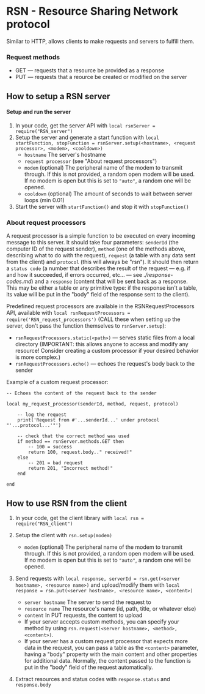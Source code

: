 # RSN - Resource Sharing Network protocol
Similar to HTTP, allows clients to make requests and servers to fulfill them.


### Request methods
- GET — requests that a resource be provided as a response
- PUT — requests that a reource be created or modified on the server


## How to setup a RSN server

#### Setup and run the server
1. In your code, get the server API with `local rsnServer = require("RSN_server")`
2. Setup the server and generate a start function with `local startFunction, stopFunction = rsnServer.setup(<hostname>, <request processor>, <modem>, <cooldown>)`
    - `hostname` The server's hostname
    - `request processor` (see "About request processors")
    - `modem` (optional) The peripheral name of the modem to transmit through. If this is not provided, a random open modem will be used. If no modem is open but this is set to `"auto"`, a random one will be opened.
    - `cooldown` (optional) The amount of seconds to wait between server loops (min 0.01)
3. Start the server with `startFunction()` and stop it with `stopFunction()`

### About request processors
A request processor is a simple function to be executed on every incoming message to this server. It should take four parameters: `senderId` (the computer ID of the request sender), `method` (one of the methods above, describing what to do with the request), `request` (a table with any data sent from the client) and `protocol` (this will always be "rsn"). It should then return a `status code` (a number that describes the result of the request — e.g. if and how it succeeded, if errors occurred, etc... — see _./response-codes.md_) and a `response` (content that will be sent back as a response. This may be either a table or any primitive type: if the response isn't a table, its value will be put in the "body" field of the response sent to the client).

Predefined request processors are available in the RSNRequestProcessors API, available with `local rsnRequestProcessors = require('RSN_request_processors')` (CALL these when setting up the server, don't pass the function themselves to `rsnServer.setup`):
- `rsnRequestProcessors.static(<path>)` — serves static files from a local directory (IMPORTANT: this allows anyone to access and modify any resource! Consider creating a custom processor if your desired behavior is more complex.)
- `rsnRequestProcessors.echo()` — echoes the request's body back to the sender

Example of a custom request processor:
```
-- Echoes the content of the request back to the sender

local my_request_processor(senderId, method, request, protocol)
    
    -- log the request
    print('Request from #'...senderId...' under protocol "'...protocol...'"')
    
    -- check that the correct method was used
    if method == rsnServer.methods.GET then
        -- 100 = success
        return 100, request.body.." received!"
    else
        -- 201 = bad request
        return 201, "Incorrect method!"
    end

end
```


## How to use RSN from the client

1. In your code, get the client library with `local rsn = require("RSN_client")`
2. Setup the client with `rsn.setup(modem)`
    - `modem` (optional) The peripheral name of the modem to transmit through. If this is not provided, a random open modem will be used. If no modem is open but this is set to `"auto"`, a random one will be opened.
3. Send requests with `local response, serverId = rsn.get(<server hostname>, <resource name>)` and upload/modify them with `local response = rsn.put(<server hostname>, <resource name>, <content>)`
    - `server hostname` The server to send the request to
    - `resource name` The resource's name (id, path, title, or whatever else)
    - `content` In PUT requests, the content to upload
    - If your server accepts custom methods, you can specify your method by using `rsn.request(<server hostname>, <method>, <content>)`.
    - If your server has a custom request processor that expects more data in the request, you can pass a table as the `<content>` parameter, having a "body" property with the main content and other properties for additional data. Normally, the content passed to the function is put in the "body" field of the request automatically.

4. Extract resources and status codes with `response.status` and `response.body`